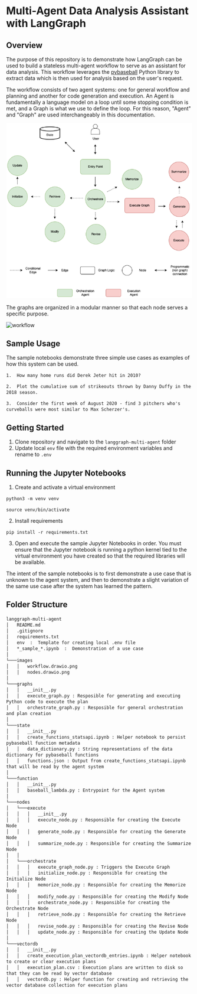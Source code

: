 # Multi-Agent Data Analysis Assistant with LangGraph

## Overview

The purpose of this repository is to demonstrate how LangGraph can be used to build a stateless multi-agent workflow to serve as an assistant for data analysis.  This workflow leverages the [pybaseball](https://github.com/jldbc/pybaseball) Python library to extract data which is then used for analysis based on the user's request.

The workflow consists of two agent systems: one for general workflow and planning and another for code generation and execution.  An Agent is fundamentally a language model on a loop until some stopping condition is met, and a Graph is what we use to define the loop. For this reason, "Agent" and "Graph" are used interchangeably in this documentation.

![workflow](images/workflow.drawio.png  "Workflow")

The graphs are organized in a modular manner so that each node serves a specific purpose.

![workflow](images/nodes.drawio  "Nodes")

## Sample Usage

The sample notebooks demonstrate three simple use cases as examples of how this system can be used.  

```
1.  How many home runs did Derek Jeter hit in 2010?
```

```
2.  Plot the cumulative sum of strikeouts thrown by Danny Duffy in the 2018 season.
```

```
3.  Consider the first week of August 2020 - find 3 pitchers who's curveballs were most similar to Max Scherzer's.
```

## Getting Started
1. Clone repository and navigate to the `langgraph-multi-agent` folder 
2. Update local `env` file with the required environment variables and rename to `.env`

## Running the Jupyter Notebooks
1. Create and activate a virtual environment
```
python3 -m venv venv
```
```
source venv/bin/activate
```
2. Install requirements
```
pip install -r requirements.txt
```
3. Open and execute the sample Jupyter Notebooks in order.  You must ensure that the Jupyter notebook is running a python kernel tied to the virtual environment you have created so that the required libraries will be available.  

The intent of the sample notebooks is to first demonstrate a use case that is unknown to the agent system, and then to demonstrate a slight variation of the same use case after the system has learned the pattern.

## Folder Structure

```
langgraph-multi-agent
│   README.md
│   .gitignore    
│   requirements.txt   
│   env  :  Template for creating local .env file  
│   *_sample_*.ipynb  :  Demonstration of a use case
│
└───images
│   │   workflow.drawio.png  
│   │   nodes.drawio.png 
│
└───graphs
│   │   __init__.py
│   │   execute_graph.py : Resposible for generating and executing Python code to execute the plan
│   │   orchestrate_graph.py : Resposible for general orchestration and plan creation
│
└───state
│   │   __init__.py
│   │   create_functions_statsapi.ipynb : Helper notebook to persist pybaseball function metadata
│   │   data_dictionary.py : String representations of the data dictionary for pybaseball functions
│   │   functions.json : Output from create_functions_statsapi.ipynb that will be read by the agent system
│
└───function
│   │   __init__.py
│   │   baseball_lambda.py : Entrypoint for the Agent system
│
└───nodes
│   └───execute
│   │   │   __init__.py
│   │   │   execute_node.py : Responsible for creating the Execute Node
│   │   │   generate_node.py : Responsible for creating the Generate Node
│   │   │   summarize_node.py : Responsible for creating the Summarize Node
│   │
│   └───orchestrate
│   │   │   execute_graph_node.py : Triggers the Execute Graph
│   │   │   initialize_node.py : Responsible for creating the Initialize Node
│   │   │   memorize_node.py : Responsible for creating the Memorize Node
│   │   │   modify_node.py : Responsible for creating the Modify Node
│   │   │   orchestrate_node.py : Responsible for creating the Orchestrate Node
│   │   │   retrieve_node.py : Responsible for creating the Retrieve Node
│   │   │   revise_node.py : Responsible for creating the Revise Node
│   │   │   update_node.py : Responsible for creating the Update Node
│
└───vectordb
│   │   __init__.py
│   │   create_execution_plan_vectordb_entries.ipynb : Helper notebook to create or clear execution plans
│   │   execution_plan.csv : Execution plans are written to disk so that they can be read by vector database
│   │   vectordb.py : Helper function for creating and retrieving the vector database collection for execution plans

```